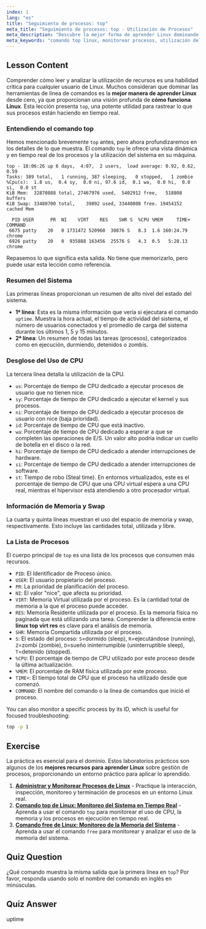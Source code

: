 ```yaml
---
index: 1
lang: "es"
title: "Seguimiento de procesos: top"
meta_title: "Seguimiento de procesos: top - Utilización de Procesos"
meta_description: "Descubre la mejor forma de aprender Linux dominando el comando `top`. Esta guía explica cómo monitorear recursos del sistema, rastrear procesos y entender métricas como VIRT y RES. Una parte clave para entender cómo funciona Linux."
meta_keywords: "comando top linux, monitorear procesos, utilización del sistema, cómo funciona linux, linux top virt res, mejor forma de aprender linux, rendimiento linux, gestión de procesos, formación linux gratis online con certificado"
---
```


## Lesson Content

Comprender cómo leer y analizar la utilización de recursos es una habilidad crítica para cualquier usuario de Linux. Muchos consideran que dominar las herramientas de línea de comandos es la **mejor manera de aprender Linux** desde cero, ya que proporcionan una visión profunda de **cómo funciona Linux**. Esta lección presenta `top`, una potente utilidad para rastrear lo que sus procesos están haciendo en tiempo real.

### Entendiendo el comando top

Hemos mencionado brevemente `top` antes, pero ahora profundizaremos en los detalles de lo que muestra. El comando `top` le ofrece una vista dinámica y en tiempo real de los procesos y la utilización del sistema en su máquina.

```plaintext
top - 18:06:26 up 6 days,  4:07,  2 users,  load average: 0.92, 0.62, 0.59
Tasks: 389 total,   1 running, 387 sleeping,   0 stopped,   1 zombie
%Cpu(s):  1.8 us,  0.4 sy,  0.0 ni, 97.6 id,  0.1 wa,  0.0 hi,  0.0 si,  0.0 st
KiB Mem:  32870888 total, 27467976 used,  5402912 free,   518808 buffers
KiB Swap: 33480700 total,    39892 used, 33440808 free. 19454152 cached Mem

  PID USER      PR  NI    VIRT    RES    SHR S  %CPU %MEM     TIME+ COMMAND
 6675 patty    20   0 1731472 520960  30876 S   8.3  1.6 160:24.79 chrome
 6926 patty    20   0  935888 163456  25576 S   4.3  0.5   5:28.13 chrome
```

Repasemos lo que significa esta salida. No tiene que memorizarlo, pero puede usar esta lección como referencia.

### Resumen del Sistema

Las primeras líneas proporcionan un resumen de alto nivel del estado del sistema.

- **1ª línea**: Esta es la misma información que vería si ejecutara el comando `uptime`. Muestra la hora actual, el tiempo de actividad del sistema, el número de usuarios conectados y el promedio de carga del sistema durante los últimos 1, 5 y 15 minutos.
- **2ª línea**: Un resumen de todas las tareas (procesos), categorizados como en ejecución, durmiendo, detenidos o zombis.

### Desglose del Uso de CPU

La tercera línea detalla la utilización de la CPU.

- `us`: Porcentaje de tiempo de CPU dedicado a ejecutar procesos de usuario que no tienen nice.
- `sy`: Porcentaje de tiempo de CPU dedicado a ejecutar el kernel y sus procesos.
- `ni`: Porcentaje de tiempo de CPU dedicado a ejecutar procesos de usuario con nice (baja prioridad).
- `id`: Porcentaje de tiempo de CPU que está inactivo.
- `wa`: Porcentaje de tiempo de CPU dedicado a esperar a que se completen las operaciones de E/S. Un valor alto podría indicar un cuello de botella en el disco o la red.
- `hi`: Porcentaje de tiempo de CPU dedicado a atender interrupciones de hardware.
- `si`: Porcentaje de tiempo de CPU dedicado a atender interrupciones de software.
- `st`: Tiempo de robo (Steal time). En entornos virtualizados, este es el porcentaje de tiempo de CPU que una CPU virtual espera a una CPU real, mientras el hipervisor está atendiendo a otro procesador virtual.

### Información de Memoria y Swap

La cuarta y quinta líneas muestran el uso del espacio de memoria y swap, respectivamente. Esto incluye las cantidades total, utilizada y libre.

### La Lista de Procesos

El cuerpo principal de `top` es una lista de los procesos que consumen más recursos.

- `PID`: El Identificador de Proceso único.
- `USER`: El usuario propietario del proceso.
- `PR`: La prioridad de planificación del proceso.
- `NI`: El valor "nice", que afecta su prioridad.
- `VIRT`: Memoria Virtual utilizada por el proceso. Es la cantidad total de memoria a la que el proceso puede acceder.
- `RES`: Memoria Residente utilizada por el proceso. Es la memoria física no paginada que está utilizando una tarea. Comprender la diferencia entre **linux top virt res** es clave para el análisis de memoria.
- `SHR`: Memoria Compartida utilizada por el proceso.
- `S`: El estado del proceso: `S`=dormido (sleep), `R`=ejecutándose (running), `Z`=zombi (zombie), `D`=sueño ininterrumpible (uninterruptible sleep), `T`=detenido (stopped).
- `%CPU`: El porcentaje de tiempo de CPU utilizado por este proceso desde la última actualización.
- `%MEM`: El porcentaje de RAM física utilizada por este proceso.
- `TIME+`: El tiempo total de CPU que el proceso ha utilizado desde que comenzó.
- `COMMAND`: El nombre del comando o la línea de comandos que inició el proceso.

You can also monitor a specific process by its ID, which is useful for focused troubleshooting:

```bash
top -p 1
```

## Exercise

La práctica es esencial para el dominio. Estos laboratorios prácticos son algunos de los **mejores recursos para aprender Linux** sobre gestión de procesos, proporcionando un entorno práctico para aplicar lo aprendido.

1.  **[Administrar y Monitorear Procesos de Linux](https://labex.io/es/labs/comptia-manage-and-monitor-linux-processes-590864)** - Practique la interacción, inspección, monitoreo y terminación de procesos en un entorno Linux real.
2.  **[Comando top de Linux: Monitoreo del Sistema en Tiempo Real](https://labex.io/es/labs/linux-linux-top-command-real-time-system-monitoring-388500)** - Aprenda a usar el comando `top` para monitorear el uso de CPU, la memoria y los procesos en ejecución en tiempo real.
3.  **[Comando free de Linux: Monitoreo de la Memoria del Sistema](https://labex.io/es/labs/linux-linux-free-command-monitoring-system-memory-388496)** - Aprenda a usar el comando `free` para monitorear y analizar el uso de la memoria del sistema.

## Quiz Question

¿Qué comando muestra la misma salida que la primera línea en `top`? Por favor, responda usando solo el nombre del comando en inglés en minúsculas.

## Quiz Answer

uptime
